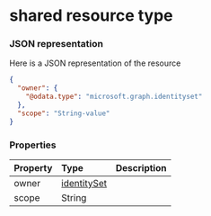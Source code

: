 # shared resource type



### JSON representation

Here is a JSON representation of the resource

<!-- {
  "blockType": "resource",
  "optionalProperties": [

  ],
  "@odata.type": "microsoft.graph.shared"
}-->

```json
{
  "owner": {
    "@odata.type": "microsoft.graph.identityset"
  },
  "scope": "String-value"
}

```
### Properties
| Property	   | Type	|Description|
|:---------------|:--------|:----------|
|owner|[identitySet](identityset.md)||
|scope|String||

<!-- uuid: da023fc9-ccff-420a-a3b3-c9d880815667
2015-10-18 19:39:29 UTC -->
<!-- {
  "type": "#page.annotation",
  "description": "shared resource",
  "keywords": "",
  "section": "documentation",
  "tocPath": ""
}-->
